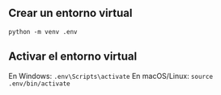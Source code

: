 ## Crear un entorno virtual
`python -m venv .env`

## Activar el entorno virtual
En Windows:
`.env\Scripts\activate`
En macOS/Linux:
`source .env/bin/activate`

